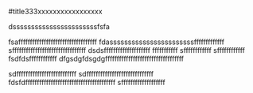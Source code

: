 #title333xxxxxxxxxxxxxxxxx

dsssssssssssssssssssssssfsfa

fsaffffffffffffffffffffffffffffffffff
fdasssssssssssssssssssssssfffffffffffff
sffffffffffffffffffffffffffffffff
dsdsffffffffffffffffffff
fffffffffff
sffffffffffff
sffffffffffff
fsdfdsffffffffffff
dfgsdgfdsgdgffffffffffffffffffffffffffffffffff


sdffffffffffffffffffffffffff
sdfffffffffffffffffffffffffffff
fdsfdfffffffffffffffffffffffffffffffffffffff
sfffffffffffffffffff